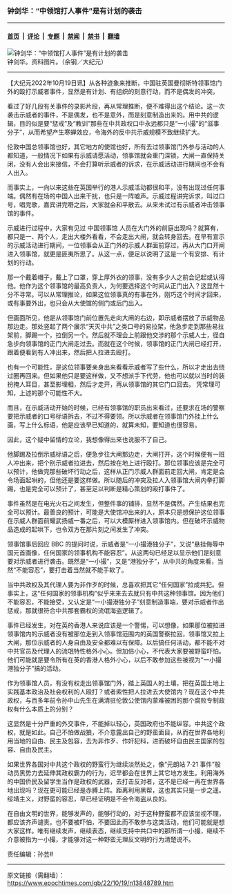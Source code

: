 ### 钟剑华：“中领馆打人事件”是有计划的袭击

---

#### [首页](../../../..?n13848789) &nbsp;|&nbsp; [评论](../../../../../epoch-comment?n13848789) &nbsp;|&nbsp; [专题](../../../../../epoch-special?n13848789) &nbsp;|&nbsp; [禁闻](../../../../../epoch-news?n13848789) &nbsp;|&nbsp; [禁书](../../../../../books?n13848789) &nbsp;|&nbsp; [翻墙](https://github.com/gfw-breaker/nogfw/blob/master/README.md?n13848789)


<div><img alt="钟剑华：“中领馆打人事件”是有计划的袭击" class="attachment-djy_600_400 size-djy_600_400 wp-post-image" src="https://i.epochtimes.com/assets/uploads/2022/10/id13848833-98506e6e91e0b67ef75d83f8bf853641-600x400.png"/>
<div class="caption">
 钟剑华。资料图片。（余钢／大纪元）
</div></div><hr/><div class="post_content" id="artbody" itemprop="articleBody">
 <!-- article content begin -->
 <p>
  【大纪元2022年10月19日讯】从各种迹象来推断，中国驻英国曼彻斯特领事馆门外的殴打示威者事件，显然是有计划、有组织的刻意行动，而不是偶发的冲突。
 </p>
 <p class="p1">
  看过了好几段有关事件的录影片段，再从常理推断，便不难得出这个结论。这一次袭击示威者的事件，不是偶发，也不是意外，而是刻意制造出来的。用中共的逻辑，目的似是要“惩戒”及“教训”那些在中共政权口中永远都只是“一小撮”的“滋事分子”，从而希望产生寒蝉效应，令海外的反中共示威规模不致继续扩大。
 </p>
 <p class="p1">
  伦敦中国总领事馆也好，其它地方的使馆也好，所有去过领事馆门外参与活动的人都知道，一般情况下如果有示威请愿活动，领事馆就会重门深锁，大闸一直保持关闭，没有人会出来接信，不会打算听示威者的诉求，在示威活动进行期间也不会有人出入。
 </p>
 <p class="p1">
  而事实上，一向以来这些在英国举行的港人示威活动都很和平，没有出现过任何事端。偶然有在场的中国人出来干扰，也只是一阵嘘声。示威过程讲完诉求，叫过口号，唱完歌，嘉宾讲完嘢之后，大家就会和平散去。从来未试过有示威者冲击领事馆的事件。
 </p>
 <p class="p1">
  示威进行过程中，大家有见过
  <ok href="https://www.epochtimes.com/gb/tag/%E4%B8%AD%E5%9B%BD%E9%A2%86%E4%BA%8B%E9%A6%86.html">
   中国领事馆
  </ok>
  人员在大门外的前庭出现吗？就算有，都只是一、两个人，走出大楼外看看，不会走出大闸，就会转身回去。在早有宣示的示威活动进行期间，一位领事会从正门外的示威人群面前穿过，再从大门口开闸进入领事馆，就更是匪夷所思了。从这一点，便足以说明了这是一个有安排、有计划的行动。
 </p>
 <p class="p1">
  那一个戴着帽子，戴上了口罩，穿上厚外衣的领事，没有多少人之前会记起或认得他。他作为这个领事馆的最高负责人，为何要选择这个时间从正门出入？这显然十分不寻常。可以从常理推论，如果这位领事真的有事在外，刚巧这个时间才回来，或有事要外出，也只会从大使馆的侧门或后门出入。
 </p>
 <p class="p1">
  但画面所见，他是从领事馆门前位置先走向大闸的右边，即示威者摆放了示威物品那边走。那处竖起了两个展示“天灭中共”之类口号的易拉架，他急步走到那些易拉架前，脚踢一个，拉倒另一个。然后就不理会上前跟他交涉的那个示威人士，径自急步向领事馆的正门大闸走过去。而就在这个时候，领事馆的正门大闸已经打开，跟着便看到有人冲出来，然后把人拉进去殴打。
 </p>
 <p class="p1">
  也有一个可能性，是这位领事要亲身出来看看示威者写了些什么，所以才走出去绕过圈再回来。但如果他只是要这样做，又不想派手下代劳，他也可以就以当时的装扮掩人耳目，甚至影埋相，然后才走开，再从领事馆的其它门口回去。 凭常理可知，上述的那个可能性不大。
 </p>
 <p class="p1">
  而且，在示威活动开始的时候，已经有领事馆的职员出来看过，还要求在场的警察要把示威者的口号标语拆去，不过不得要领。所以示威者在领事馆门外挂上什么画，写上什么标语，他是应该早已知道的，就算未知，要知道也很容易。
 </p>
 <p class="p1">
  因此，这个疑中留情的立论，我想像得出来也说服不了自己。
 </p>
 <p class="p1">
  他脚踢及拉倒示威标语之后，便急步往大闸那边走，大闸打开，这个时候便有一班人冲出来，把个别示威者拉进去，然后按在地上进行殴打。那位领事应该是完全可以预计，他做完那些破坏行动之后，这样从正门示威人群面前走回大闸，肯定是会令场面起哄的，但他还是要这样做。所以随后的冲突及拉人入领事馆大闸内拳打脚踢，也是完全可以预计了，甚至足以判断是精心策划的殴打事件了。
 </p>
 <p class="p1">
  事件虽然是在电光火石之间发生，但整件事的铺排，显然不是偶然。产生结果也完全可以预计。最善良的预计，可能是大使馆冲出来的人，原本只是想保护这位领事在示威人群面前耀武扬威一番之后，可以大模厮样进入领事馆内。但在破坏示威物品造成的起哄下，也令双方在那片刻之间发生了冲突。
 </p>
 <p class="p1">
  领事馆事后回应
  <span class="s1">
   BBC
  </span>
  的提问时说，示威者是“一小撮港独分子”，又说“悬挂侮辱中国元首画像，任何国家的领事机构不能容忍”。从这两句已经足以显示他们是刻意要对示威者进行袭击。既然是“一小撮”，又是“港独分子”，从中共的角度来看，当然“不能容忍”，要打击着当然就不能手软了。
 </p>
 <p class="p1">
  当中共政权及其代理人要为非作歹的时候，总喜欢把其它“任何国家”拉成共犯。但事实上，这“任何国家的领事机构”似乎来来去去就只有中共这种领事馆。因为他们不能容忍，不能接受，又认定是“一小撮港独分子”刻意制造事端，要对示威者作出惩戒，那就很符合中共那套霸权的流氓海盗逻辑了。
 </p>
 <p class="p1">
  事件已经发生，对在英的香港人来说应该是一个警惕，可以想像，如果那位被拉进领事馆内的示威者没有被那位走到入领事馆范围内的英国警察拉回，领事馆又拉上大闸，那位示威者的人身自由及安全都难以有保障。以后搞任何活动，都不能不对中共官员及代理人的流氓特性格外小心。但加倍小心，不代表大家要被野蛮吓怕。他们可能就是要令所有在英的香港人格外小心，以后不敢参加这些被视为“一小撮港独分子”搞的活动。
 </p>
 <p class="p1">
  作为领事馆人员，有没有权走出领事馆门外，踏上英国人的土壤，把在英国土地上实践基本政治及社会权利的人殴打？或者索性把人拉进去大使馆内？现在这个中共政权，与百多年前令孙中山先生在满清驻伦敦公使馆内蒙难被困的那个腐败专制政权有什么本质上的分别？
 </p>
 <p class="p1">
  这显然是十分严重的外交事件，不能掉以轻心，英国政府也不能纵容。中共这个政权，就是如此。自己不怕做战狼，不介意露出自己的野蛮面目，从而在世界各地利用当地的自由、民主及包容，去为非作歹、作奸犯科，进而破坏自由民主国家的包容、自由及民主。
 </p>
 <p class="p1">
  如果世界各国对中共这个政权的野蛮行为继续淡然处之，像“元朗站
  <span class="s1">
   7‧21
  </span>
  事件”般动员黑势力去延伸其政权霸力的行为，迟早都会在世界上其它地方发生。利用海外的中国侨民及留学生当作是政权的武器，去打击反对者，这不是已经一再在世界各地出现吗？现在更可能已经是赤膊上阵。距离利用黑帮，这也其实只是一步之遥。绥靖主义，对野蛮的容忍，早已经证明是不会令海盗从良的。
 </p>
 <p class="p1">
  在自由文明的世界，能够发声的，能够行动的，对于这种野蛮都不应该坐视不理，都应该齐声谴责。也不要被吓怕，不要因此而不敢参与这类活动，他们可能就是想大家这样。唯有继续发声，继续表态，继续支持中共口中的那所谓一小撮，继续不介意被指为一小撮，才能够对这一种野蛮无理反文明的行为清楚说不。
 </p>
 <p class="p1">
  责任编辑：孙芸#
 </p>
 <!-- article content end -->
 <div id="below_article_ad">
 </div>
</div>


---

原文链接（需翻墙）：https://www.epochtimes.com/gb/22/10/19/n13848789.htm